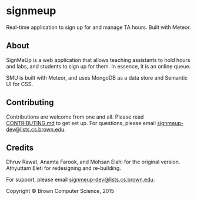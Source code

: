 # signmeup
Real-time application to sign up for and manage TA hours. Built with Meteor.

## About

SignMeUp is a web application that allows teaching assistants to hold hours and labs, and students to sign up for them. In essence, it is an online queue.

SMU is built with Meteor, and uses MongoDB as a data store and Semantic UI for CSS.

## Contributing

Contributions are welcome from one and all. Please read [CONTRIBUTING.md](CONTRIBUTING.md) to get set up. For questions, please email signmeup-dev@lists.cs.brown.edu.

## Credits

Dhruv Rawat, Anamta Farook, and Mohsan Elahi for the original version. Athyuttam Eleti for redesigning and re-building.

For support, please email signmeup-dev@lists.cs.brown.edu.

Copyright &copy; Brown Computer Science, 2015
